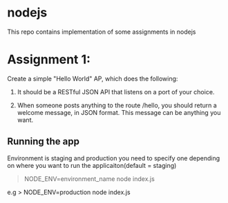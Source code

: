# nodejs
This repo contains implementation of some assignments in nodejs


# Assignment 1: 

Create a simple "Hello World" AP, which does the following:

1. It should be a RESTful JSON API that listens on a port of your choice. 

2. When someone posts anything to the route /hello, you should return a welcome message, in JSON format. This message can be anything you want. 

## Running the app
Environment is staging and production you need to specify one depending on where you want to run the applicaiton(default = staging)
> NODE_ENV=environment_name node index.js
  
  e.g > NODE_ENV=production node index.js




